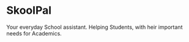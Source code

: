 # SkoolPal
Your everyday School assistant. Helping Students, with heir important needs for Academics.
